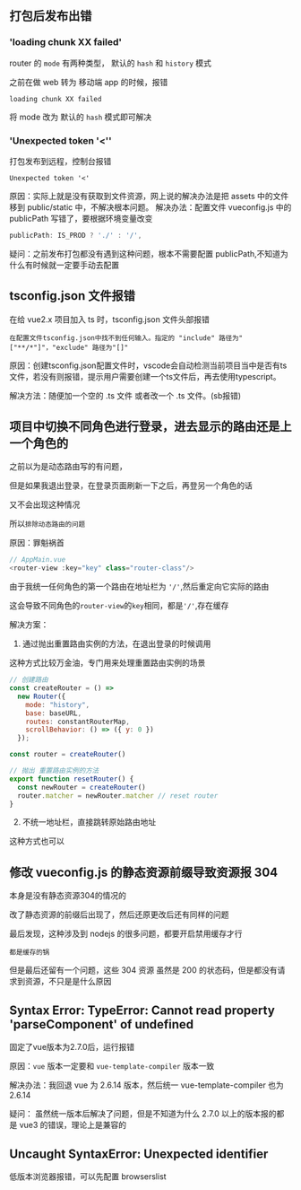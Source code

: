 ## 打包后发布出错
### 'loading chunk XX failed'
router 的 `mode` 有两种类型， 默认的 `hash` 和 `history` 模式

之前在做 web 转为 移动端 app 的时候，报错
```
loading chunk XX failed
```
将 mode 改为 默认的 `hash` 模式即可解决

### 'Unexpected token '<''
打包发布到远程，控制台报错
```
Unexpected token '<'
```
原因：实际上就是没有获取到文件资源，网上说的解决办法是把 assets 中的文件移到 public/static 中，不解决根本问题。
解决办法：配置文件 vueconfig.js 中的 publicPath 写错了，要根据环境变量改变
```js
publicPath: IS_PROD ? './' : '/',
```
疑问：之前发布打包都没有遇到这种问题，根本不需要配置 publicPath,不知道为什么有时候就一定要手动去配置

## tsconfig.json 文件报错
在给 vue2.x 项目加入 ts 时，tsconfig.json 文件头部报错
```
在配置文件tsconfig.json中找不到任何输入。指定的 "include" 路径为"["**/*"]"，"exclude" 路径为"[]"
```
原因：创建tsconfig.json配置文件时，vscode会自动检测当前项目当中是否有ts文件，若没有则报错，提示用户需要创建一个ts文件后，再去使用typescript。

解决方法：随便加一个空的 .ts 文件 或者改一个 .ts 文件。(sb报错)

## 项目中切换不同角色进行登录，进去显示的路由还是上一个角色的
之前以为是动态路由写的有问题，

但是如果我退出登录，在登录页面刷新一下之后，再登另一个角色的话

又不会出现这种情况

所以`排除动态路由的问题`

原因：罪魁祸首
```js
// AppMain.vue
<router-view :key="key" class="router-class"/>
```
由于我统一任何角色的第一个路由在地址栏为 `'/'`,然后重定向它实际的路由

这会导致不同角色的`router-view`的`key`相同，都是`'/'`,存在缓存

解决方案：

1. 通过抛出重置路由实例的方法，在退出登录的时候调用

这种方式比较万金油，专门用来处理重置路由实例的场景
```js
// 创建路由
const createRouter = () => 
  new Router({
    mode: "history",
    base: baseURL,
    routes: constantRouterMap,
    scrollBehavior: () => ({ y: 0 })
  });

const router = createRouter()

// 抛出 重置路由实例的方法
export function resetRouter() {
  const newRouter = createRouter()
  router.matcher = newRouter.matcher // reset router
}
```

2. 不统一地址栏，直接跳转原始路由地址

这种方式也可以

## 修改 vueconfig.js 的静态资源前缀导致资源报 304
本身是没有静态资源304的情况的

改了静态资源的前缀后出现了，然后还原更改后还有同样的问题

最后发现，这种涉及到 nodejs 的很多问题，都要开启禁用缓存才行

`都是缓存的锅`

但是最后还留有一个问题，这些 304 资源 虽然是 200 的状态码，但是都没有请求到资源，不只是是什么原因

## Syntax Error: TypeError: Cannot read property 'parseComponent' of undefined
固定了vue版本为2.7.0后，运行报错

原因：`vue` 版本一定要和 `vue-template-compiler` 版本一致

解决办法：我回退 vue 为 2.6.14 版本，然后统一 vue-template-compiler 也为 2.6.14

疑问： 虽然统一版本后解决了问题，但是不知道为什么 2.7.0 以上的版本报的都是 vue3 的错误，理论上是兼容的


## Uncaught SyntaxError: Unexpected identifier
低版本浏览器报错，可以先配置 browserslist 